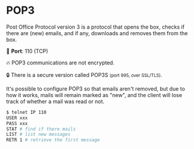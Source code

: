 # POP3

<div class="row row-cols-md-2"><div>

Post Office Protocol version 3 is a protocol that opens the box, checks if there are (new) emails, and if any, downloads and removes them from the box.

🐊️ **Port**: 110 (TCP)

🔥 POP3 communications are not encrypted.

🔒 There is a secure version called POP3S <small>(port 995, over SSL/TLS)</small>.

It's possible to configure POP3 so that emails aren't removed, but due to how it works, mails will remain marked as "new", and the client will lose track of whether a mail was read or not.
</div><div>

```bash
$ telnet IP 110
USER xxx
PASS xxx
STAT # find if there mails
LIST # list new messages
RETR 1 # retrieve the first message
```
</div></div>